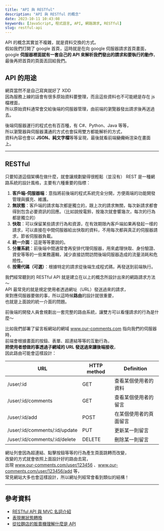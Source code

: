 ```yaml
---
title: "API 與 RESTful"
description: "API 與 RESTful 的概念"
date: 2023-10-11 10:43:08
keywords: [JavaScript, 程式語言, API, 網路請求, RESTful]
slug: restful-api
---
```


API 的概念其實並不複雜，就是資料交換的方式。  
假如我們打開了 google 首頁，這時就是在向 google 伺服器請求首頁畫面，  
google **伺服器裡面就有一套自己的 API 來解析我們發出的請求和要執行的動作**，  
最後再把首頁的頁面丟回給我們。  

## API 的用途

網頁當然不是自己寫爽就好了 XDD  
因為服務上線的話會有很多原始資料要整理，而且這些資料也不可能總是存在 js 檔裡面，  
所以原始資料通常會交給後端的伺服器管理，由前端的瀏覽器發出請求後再送過去。  

後端伺服器運行的程式也有百百種，有 C#、Python、Java 等等，  
所以瀏覽器與伺服器溝通的方式也會採用雙方都能解析的方式，  
資料內容也會以 **JSON、純文字檔**等等呈現，最後就看前端~~變魔術~~渲染在畫面上。  

---
## RESTful 
  
只要知道這個架構在做什麼，就會讓規劃變得很輕鬆（並沒有）
REST 是一種網路系統的設計風格，主要有六種重要的指標：

1. **客戶端-伺服器端**：意指將前後端的程式系統完全分開，方便兩端的功能開發管理與擴充、維護。
2. **無狀態**：客戶端的請求每次都是獨立的，跟上次的請求無關，每次新請求都會得到包含必要資訊的回應。（比如說按電鈴，按幾次就會響幾次，每次的行為都是獨立的）
3. **快取**：可以保留某些請求行為和資源，在有效期限內客戶端如果再發起一樣的請求，可以直接在中間伺服器給出快取的資料，不用每次都與真正的伺服器請求，節省伺服器負載。
4. **統一介面**：這是等等要說的。
5. **分層系統**：前後端中間通常會再安排代理伺服器，用來處理快取、身份驗證、資安等等的一些業務邏輯，減少直接訪問訪問後端伺服器造成的流量消耗和危險性。
6. **按需代碼（可選）**：根據特定的請求從後端生成程式碼，再發送到前端執行。

我們經常聽到的 RESTful API 就是建立在以上的概念所設計出來的網路請求方法～  
API 最常見的就是規定使用者透過網址（URL）發送過來的請求，  
來對應伺服器要做的事，所以這時候**路由**的設計就很重要，  
也就是上面說的統一介面的問題。  

前後端的開發人員會規劃出一套完整的路由系統，讓雙方可以看懂請求的行為是什麼～  

比如我們部署了留言板網站的網域 www.our-comments.com 指向我們的伺服器時，  
前端會根據畫面的按鈕、表單、超連結等等的互動行為，  
**把使用者想做的事透過子網域的 URL 發送過來讓後端接收**，  
因此路由可能會這樣設計：  

| URL | HTTP method | Definition |
| ----------------------------- | ----------- | ---------------------- |
| /user/:id | GET | 查看某個使用者的資料 |
| /user/:id/comments | GET | 查看某個使用者的留言 |
| /user/:id/add | POST | 在某個使用者的頁面留言 |
| /user/:id/comments/:id/update | PUT | 更新某一則留言 |
| /user/:id/comments/:id/delete | DELETE | 刪除某一則留言 |

網址列會因為超連結、點擊按鈕等等的行為產生頁面跳轉而改變，  
改變的方式就會依照上面設計好的路由去寫，  
出現 www.our-comments.com/user/123456 、www.our-comments.com/user/123456/add 等，  
常見網站大多也會這樣設計，所以網址列經常會看到類似的結構！  

---
## 參考資料

- [RESTful API 與 MVC 名詞介紹](https://ithelp.ithome.com.tw/articles/10191925)
- [表現層狀態轉換](https://zh.wikipedia.org/zh-tw/%E8%A1%A8%E7%8E%B0%E5%B1%82%E7%8A%B6%E6%80%81%E8%BD%AC%E6%8D%A2)
- [從拉麵店的販賣機理解什麼是 API](https://hulitw.medium.com/ramen-and-api-6238437dc544)